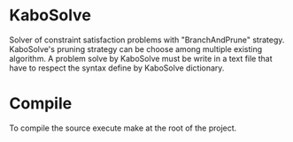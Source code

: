 # KaboSolve
Solver of constraint satisfaction problems with "BranchAndPrune" strategy. KaboSolve's pruning strategy can be choose among multiple existing algorithm. A problem solve by KaboSolve must be write in a text file that have to respect the syntax define by KaboSolve dictionary.

# Compile
To compile the source execute make at the root of the project.
